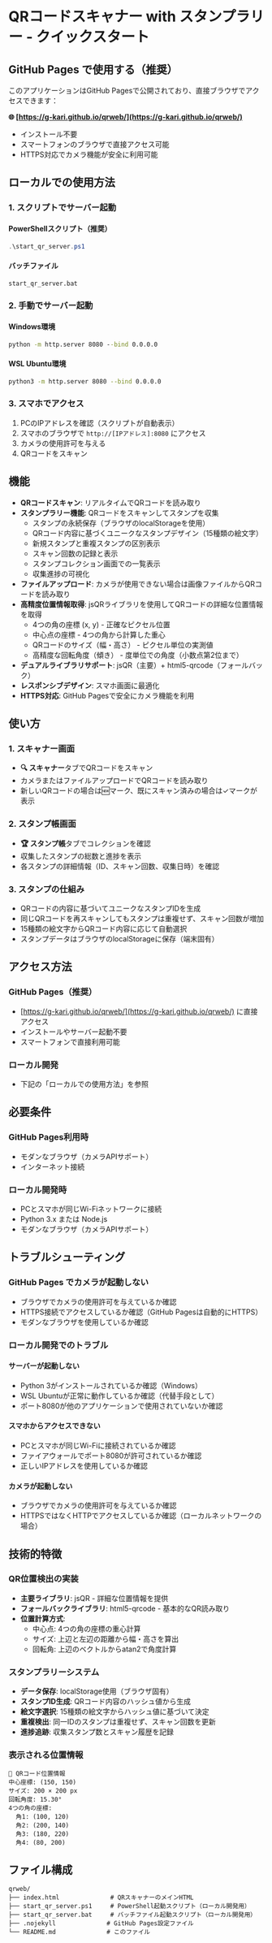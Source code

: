 # QRコードスキャナー with スタンプラリー - クイックスタート

## GitHub Pages で使用する（推奨）

このアプリケーションはGitHub Pagesで公開されており、直接ブラウザでアクセスできます：

**🌐 [https://g-kari.github.io/qrweb/](https://g-kari.github.io/qrweb/)**

- インストール不要
- スマートフォンのブラウザで直接アクセス可能
- HTTPS対応でカメラ機能が安全に利用可能

## ローカルでの使用方法

### 1. スクリプトでサーバー起動

#### PowerShellスクリプト（推奨）
```powershell
.\start_qr_server.ps1
```

#### バッチファイル
```cmd
start_qr_server.bat
```

### 2. 手動でサーバー起動

#### Windows環境
```cmd
python -m http.server 8080 --bind 0.0.0.0
```

#### WSL Ubuntu環境
```bash
python3 -m http.server 8080 --bind 0.0.0.0
```

### 3. スマホでアクセス

1. PCのIPアドレスを確認（スクリプトが自動表示）
2. スマホのブラウザで `http://[IPアドレス]:8080` にアクセス
3. カメラの使用許可を与える
4. QRコードをスキャン

## 機能

- **QRコードスキャン**: リアルタイムでQRコードを読み取り
- **スタンプラリー機能**: QRコードをスキャンしてスタンプを収集
  - スタンプの永続保存（ブラウザのlocalStorageを使用）
  - QRコード内容に基づくユニークなスタンプデザイン（15種類の絵文字）
  - 新規スタンプと重複スタンプの区別表示
  - スキャン回数の記録と表示
  - スタンプコレクション画面での一覧表示
  - 収集進捗の可視化
- **ファイルアップロード**: カメラが使用できない場合は画像ファイルからQRコードを読み取り
- **高精度位置情報取得**: jsQRライブラリを使用してQRコードの詳細な位置情報を取得
  - 4つの角の座標 (x, y) - 正確なピクセル位置
  - 中心点の座標 - 4つの角から計算した重心
  - QRコードのサイズ（幅・高さ） - ピクセル単位の実測値
  - 高精度な回転角度（傾き） - 度単位での角度（小数点第2位まで）
- **デュアルライブラリサポート**: jsQR（主要）+ html5-qrcode（フォールバック）
- **レスポンシブデザイン**: スマホ画面に最適化
- **HTTPS対応**: GitHub Pagesで安全にカメラ機能を利用

## 使い方

### 1. スキャナー画面
- **🔍 スキャナー**タブでQRコードをスキャン
- カメラまたはファイルアップロードでQRコードを読み取り
- 新しいQRコードの場合は🆕マーク、既にスキャン済みの場合は✓マークが表示

### 2. スタンプ帳画面
- **🏆 スタンプ帳**タブでコレクションを確認
- 収集したスタンプの総数と進捗を表示
- 各スタンプの詳細情報（ID、スキャン回数、収集日時）を確認

### 3. スタンプの仕組み
- QRコードの内容に基づいてユニークなスタンプIDを生成
- 同じQRコードを再スキャンしてもスタンプは重複せず、スキャン回数が増加
- 15種類の絵文字からQRコード内容に応じて自動選択
- スタンプデータはブラウザのlocalStorageに保存（端末固有）

## アクセス方法

### GitHub Pages（推奨）
- [https://g-kari.github.io/qrweb/](https://g-kari.github.io/qrweb/) に直接アクセス
- インストールやサーバー起動不要
- スマートフォンで直接利用可能

### ローカル開発
- 下記の「ローカルでの使用方法」を参照

## 必要条件

### GitHub Pages利用時
- モダンなブラウザ（カメラAPIサポート）
- インターネット接続

### ローカル開発時
- PCとスマホが同じWi-Fiネットワークに接続
- Python 3.x または Node.js
- モダンなブラウザ（カメラAPIサポート）

## トラブルシューティング

### GitHub Pages でカメラが起動しない
- ブラウザでカメラの使用許可を与えているか確認
- HTTPS接続でアクセスしているか確認（GitHub Pagesは自動的にHTTPS）
- モダンなブラウザを使用しているか確認

### ローカル開発でのトラブル

#### サーバーが起動しない
- Python 3がインストールされているか確認（Windows）
- WSL Ubuntuが正常に動作しているか確認（代替手段として）
- ポート8080が他のアプリケーションで使用されていないか確認

#### スマホからアクセスできない
- PCとスマホが同じWi-Fiに接続されているか確認
- ファイアウォールでポート8080が許可されているか確認
- 正しいIPアドレスを使用しているか確認

#### カメラが起動しない
- ブラウザでカメラの使用許可を与えているか確認
- HTTPSではなくHTTPでアクセスしているか確認（ローカルネットワークの場合）

## 技術的特徴

### QR位置検出の実装
- **主要ライブラリ**: jsQR - 詳細な位置情報を提供
- **フォールバックライブラリ**: html5-qrcode - 基本的なQR読み取り
- **位置計算方式**: 
  - 中心点: 4つの角の座標の重心計算
  - サイズ: 上辺と左辺の距離から幅・高さを算出
  - 回転角: 上辺のベクトルからatan2で角度計算

### スタンプラリーシステム
- **データ保存**: localStorage使用（ブラウザ固有）
- **スタンプID生成**: QRコード内容のハッシュ値から生成
- **絵文字選択**: 15種類の絵文字からハッシュ値に基づいて決定
- **重複検出**: 同一IDのスタンプは重複せず、スキャン回数を更新
- **進捗追跡**: 収集スタンプ数とスキャン履歴を記録

### 表示される位置情報
```
🎯 QRコード位置情報
中心座標: (150, 150)
サイズ: 200 × 200 px  
回転角度: 15.30°
4つの角の座標:
  角1: (100, 120)
  角2: (200, 140)
  角3: (180, 220)
  角4: (80, 200)
```

## ファイル構成

```
qrweb/
├── index.html              # QRスキャナーのメインHTML
├── start_qr_server.ps1     # PowerShell起動スクリプト（ローカル開発用）
├── start_qr_server.bat     # バッチファイル起動スクリプト（ローカル開発用）
├── .nojekyll              # GitHub Pages設定ファイル
└── README.md              # このファイル
```
